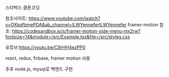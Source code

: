 스타벅스 클론코딩

참조사이트: https://www.youtube.com/watch?v=OXkqfbmePDA&ab_channel=ILWYenneferILWYennefer 
framer-motion 참조: https://codesandbox.io/s/framer-motion-side-menu-mx2rw?fontsize=14&module=/src/Example.tsx&file=/src/styles.css

유튜브:https://youtu.be/C9rHH4ezPP0

react, redux, firbase, framer motion 사용

추후 node.js, mysql로 백엔드 구현 
